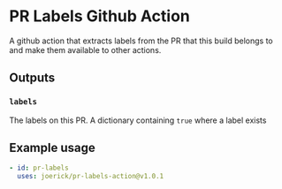 # PR Labels Github Action

A github action that extracts labels from the PR that this build belongs to and make them available to other actions.

## Outputs

### `labels`

The labels on this PR. A dictionary containing `true` where a label exists

## Example usage

```yaml
- id: pr-labels
  uses: joerick/pr-labels-action@v1.0.1
```
